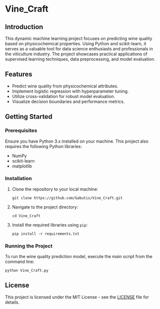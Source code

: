 # Vine_Craft

## Introduction
This dynamic machine learning project focuses on predicting wine quality based on physicochemical properties. Using Python and scikit-learn, it serves as a valuable tool for data science enthusiasts and professionals in the viticulture industry. The project showcases practical applications of supervised learning techniques, data preprocessing, and model evaluation.

## Features
- Predict wine quality from physicochemical attributes.
- Implement logistic regression with hyperparameter tuning.
- Utilize cross-validation for robust model evaluation.
- Visualize decision boundaries and performance metrics.

## Getting Started

### Prerequisites
Ensure you have Python 3.x installed on your machine. This project also requires the following Python libraries:
- NumPy
- scikit-learn
- matplotlib

### Installation
1. Clone the repository to your local machine:
   ```
   git clone https://github.com/Gabutis/Vine_Craft.git
   ```
2. Navigate to the project directory:
   ```
   cd Vine_Craft
   ```
3. Install the required libraries using `pip`:
   ```
   pip install -r requirements.txt
   ```

### Running the Project
To run the wine quality prediction model, execute the main script from the command line:
```
python Vine_Craft.py
```

## License
This project is licensed under the MIT License - see the [LICENSE](LICENSE) file for details.
